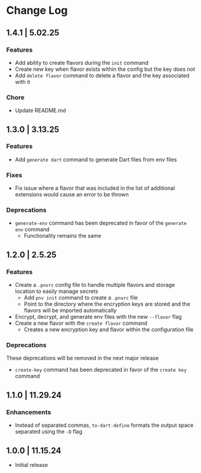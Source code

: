 # Change Log

## 1.4.1 | 5.02.25

### Features

- Add ability to create flavors during the `init` command
- Create new key when flavor exists within the config but the key does not
- Add `delete flavor` command to delete a flavor and the key associated with it

### Chore

- Update README.md

## 1.3.0 | 3.13.25

### Features

- Add `generate dart` command to generate Dart files from env files

### Fixes

- Fix issue where a flavor that was included in the list of additional extensions would cause an error to be thrown

### Deprecations

- `generate-env` command has been deprecated in favor of the `generate env` command
  - Functionality remains the same

## 1.2.0 | 2.5.25

### Features

- Create a `.pnvrc` config file to handle multiple flavors and storage location to easily manage secrets
  - Add `pnv init` command to create a `.pnvrc` file
  - Point to the directory where the encryption keys are stored and the flavors will be imported automatically
- Encrypt, decrypt, and generate env files with the new `--flavor` flag
- Create a new flavor with the `create flavor` command
  - Creates a new encryption key and flavor within the configuration file

### Deprecations

These deprecations will be removed in the next major release

- `create-key` command has been deprecated in favor of the `create key` command

## 1.1.0 | 11.29.24

### Enhancements

- Instead of separated commas, `to-dart-define` formats the output space separated using the `-D` flag

## 1.0.0 | 11.15.24

- Initial release
